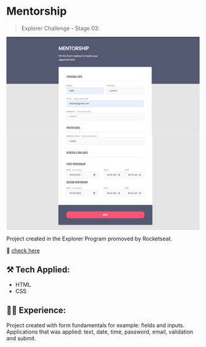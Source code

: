 # Mentorship
> Explorer Challenge - Stage 03:
<p align="center">
<img src="./model.jpg" width="550" align="center">
</p>

Project created in the Explorer Program promoved by Rocketseat.

🔗 [check here](https://kleck-lucena.github.io/Mentorship/)

## ⚒️ Tech Applied:
- HTML
- CSS

## 👩‍💻 Experience:
Project created with form fundamentals for example: fields and inputs. <br/> Applications that was applied: text, date, time, password, email, validation and submit. 
